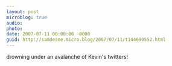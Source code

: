 ```yaml
---
layout: post
microblog: true
audio: 
photo: 
date: 2007-07-11 00:00:00 -0000
guid: http://samdeane.micro.blog/2007/07/11/t144690552.html
---
```

drowning under an avalanche of Kevin's twitters!
